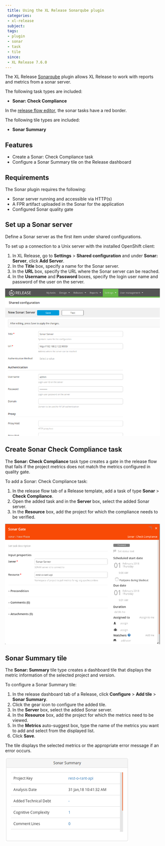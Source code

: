 ```yaml
---
 title: Using the XL Release Sonarqube plugin
 categories:
 - xl-release
 subject:
 tags:
 - plugin
 - sonar
 - task
 - tile
 since:
 - XL Release 7.6.0
---
```


The XL Release [Sonarqube](https://docs.sonarqube.org/display/SONAR) plugin allows XL Release to work with reports and metrics from a sonar server.

The following task types are included:

* **Sonar: Check Compliance**

In the [release flow editor](/xl-release/how-to/using-the-release-flow-editor.html), the sonar tasks have a red border.

The following tile types are included:

* **Sonar Summary**

## Features

* Create a Sonar: Check Compliance task
* Configure a Sonar Summary tile on the Release dashboard

## Requirements

The Sonar plugin requires the following:

* Sonar server running and accessible via HTTP(s)
* A FPR artifact uploaded in the Sonar for the application
* Configured Sonar quality gate

## Set up a Sonar server

Define a Sonar server as the first item under shared configurations.

To set up a connection to a Unix server with the installed OpenShift client:

1. In XL Release, go to **Settings** > **Shared configuration** and under **Sonar: Server**, click **Add Server**.
1. In the **Title** box, specify a name for the Sonar server.
1. In the **URL** box, specify the URL where the Sonar server can be reached.
1. In the **Username** and **Password** boxes, specify the login user name and password of the user on the server.

![Create Sonar server](../images/xlr-sonarqube-plugin/sonarqube-sonar-server.png)

## Create Sonar Check Compliance task

The **Sonar: Check Compliance** task type creates a gate in the release flow that fails if the project metrics does not match the metrics configured in quality gate.

To add a Sonar: Check Compliance task:

1. In the release flow tab of a Release template, add a task of type **Sonar** > **Check Compliance**.
1. Open the added task and in the **Server** box, select the added Sonar server.
1. In the **Resource** box, add the project for which the compliance needs to be verified.

![Sonar Check Compliance task](../images/xlr-sonarqube-plugin/sonarqube-check-compliance-task.png)

## Sonar Summary tile

The **Sonar: Summary** tile type creates a dashboard tile that displays the metric information of the selected project and version.

To configure a Sonar Summary tile:

1. In the release dashboard tab of a Release, click **Configure** > **Add tile** > **Sonar Summary**.
1. Click the gear icon to configure the added tile.
1. In the **Server** box, select the added Sonar server.
1. In the **Resource** box, add the project for which the metrics need to be viewed.
1. In the **Metrics** auto-suggest box, type the name of the metrics you want to add and select from the displayed list.
1. Click **Save**.

The tile displays the selected metrics or the appropriate error message if an error occurs.

![Sonar Summary tile](../images/xlr-sonarqube-plugin/sonarqube-summary-view.png)
